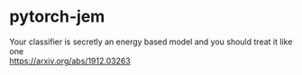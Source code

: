 # pytorch-jem

Your classifier is secretly an energy based model and you should treat it like one  
https://arxiv.org/abs/1912.03263
